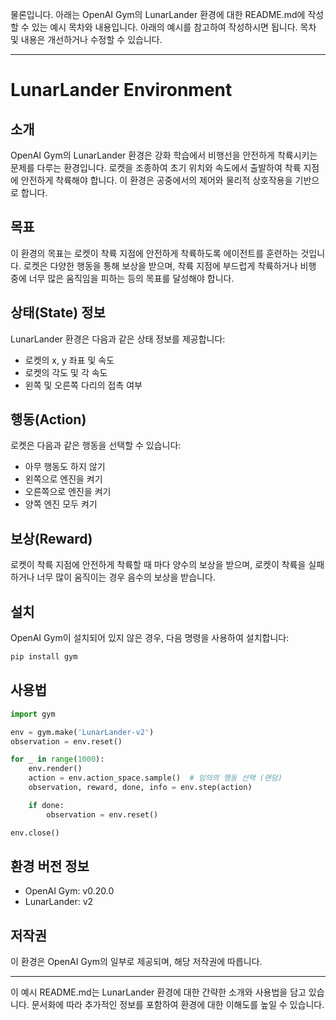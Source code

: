 물론입니다. 아래는 OpenAI Gym의 LunarLander 환경에 대한 README.md에 작성할 수 있는 예시 목차와 내용입니다. 아래의 예시를 참고하여 작성하시면 됩니다. 목차 및 내용은 개선하거나 수정할 수 있습니다.

---

# LunarLander Environment

## 소개
OpenAI Gym의 LunarLander 환경은 강화 학습에서 비행선을 안전하게 착륙시키는 문제를 다루는 환경입니다. 로켓을 조종하여 초기 위치와 속도에서 출발하여 착륙 지점에 안전하게 착륙해야 합니다. 이 환경은 공중에서의 제어와 물리적 상호작용을 기반으로 합니다.

## 목표
이 환경의 목표는 로켓이 착륙 지점에 안전하게 착륙하도록 에이전트를 훈련하는 것입니다. 로켓은 다양한 행동을 통해 보상을 받으며, 착륙 지점에 부드럽게 착륙하거나 비행 중에 너무 많은 움직임을 피하는 등의 목표를 달성해야 합니다.

## 상태(State) 정보
LunarLander 환경은 다음과 같은 상태 정보를 제공합니다:
- 로켓의 x, y 좌표 및 속도
- 로켓의 각도 및 각 속도
- 왼쪽 및 오른쪽 다리의 접촉 여부

## 행동(Action)
로켓은 다음과 같은 행동을 선택할 수 있습니다:
- 아무 행동도 하지 않기
- 왼쪽으로 엔진을 켜기
- 오른쪽으로 엔진을 켜기
- 양쪽 엔진 모두 켜기

## 보상(Reward)
로켓이 착륙 지점에 안전하게 착륙할 때 마다 양수의 보상을 받으며, 로켓이 착륙을 실패하거나 너무 많이 움직이는 경우 음수의 보상을 받습니다.

## 설치
OpenAI Gym이 설치되어 있지 않은 경우, 다음 명령을 사용하여 설치합니다:
```bash
pip install gym
```

## 사용법
```python
import gym

env = gym.make('LunarLander-v2')
observation = env.reset()

for _ in range(1000):
    env.render()
    action = env.action_space.sample()  # 임의의 행동 선택 (랜덤)
    observation, reward, done, info = env.step(action)

    if done:
        observation = env.reset()

env.close()
```

## 환경 버전 정보
- OpenAI Gym: v0.20.0
- LunarLander: v2

## 저작권
이 환경은 OpenAI Gym의 일부로 제공되며, 해당 저작권에 따릅니다.

---

이 예시 README.md는 LunarLander 환경에 대한 간략한 소개와 사용법을 담고 있습니다. 문서화에 따라 추가적인 정보를 포함하여 환경에 대한 이해도를 높일 수 있습니다.